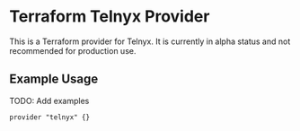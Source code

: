 # Terraform Telnyx Provider

This is a Terraform provider for Telnyx. It is currently in alpha status and not recommended
for production use.

## Example Usage

TODO: Add examples

```hcl
provider "telnyx" {}
```

